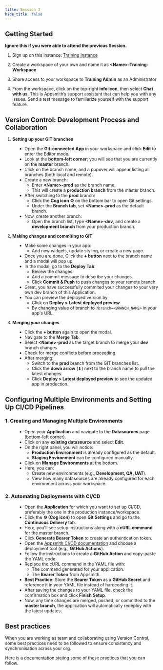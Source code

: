 ```yaml
---
title: Session 3
hide_title: false
---
```


<!-- vale off -->

## Getting Started

**Ignore this if you were able to attend the previous Session.**

1. Sign up on this instance:
   [Training Instance](https://training.app.appsmith.com/user/signup)

2. Create a workspace of your own and name it as **\<Name\>-Training-Workspace**

3. Share access to your workspace to **Training Admin** as an Administrator

4. From the workspace, click on the top-right **info icon**, then select **Chat
   with us**. This is Appsmith’s support assistant that can help you with any
   issues. Send a test message to familiarize yourself with the support feature.

## Version Control: Development Process and Collaboration

1. **Setting up your GIT branches**

<dd>

- Open the **Git-connected App** in your workspace and click **Edit** to enter
  the Editor mode.
- Look at the **bottom-left corner**; you will see that you are currently on the
  **master** branch.
- Click on the branch name, and a popover will appear listing all branches (both
  local and remote).
- Create a new branch:
  - Enter **\<Name\>-prod** as the branch name.
  - This will create a **production branch** from the master branch.
- After switching to the **prod** branch:
  - Click the **Cog icon ⚙️** on the bottom bar to open Git settings.
  - Under the **Branch tab**, set **\<Name\>-prod** as the default branch.
- Now, create another branch:
  - Open the branch list, type **\<Name\>-dev**, and create a **development
    branch** from your production branch.

</dd>

2. **Making changes and commiting to GIT**

<dd>

- Make some changes in your app:
  - Add new widgets, update styling, or create a new page.
- Once you are done, Click the **+ button** next to the branch name and a modal
  will pop up.
- In the modal, go to the **Deploy Tab**:
  - Review the changes.
  - Add a commit message to describe your changes.
  - Click **Commit & Push** to push changes to your remote branch.
- Great, you have successfully commited your changes to your very own dev branch
  of this Application.
- You can preview the deployed version by
  - Click on **Deploy > Latest deployed preview**
  - By changing value of branch to `?branch=<BRANCH_NAME>` in your app's URL.

</dd>

3. **Merging your changes**

<dd>

- Click the **+ button** again to open the modal.
- Navigate to the **Merge Tab**.
- Select **\<Name\>-prod** as the target branch to merge your **dev** branch
  changes.
- Check for merge conflicts before proceeding.
- After merging:
  - Switch to the **prod** branch from the GIT branches list.
  - Click the **down arrow** (⬇) next to the branch name to pull the latest
    changes.
  - Click **Deploy > Latest deployed preview** to see the updated app in
    production.

</dd>

## Configuring Multiple Environments and Setting Up CI/CD Pipelines

### 1. Creating and Managing Multiple Environments

<dd>

- Open your **Application** and navigate to the **Datasources** page
  (bottom-left corner).
- Click on any **existing datasource** and select **Edit**.
- On the right panel, you will notice:
  - **Production Environment** is already configured as the default.
  - **Staging Environment** can be configured manually.
- Click on **Manage Environments** at the bottom.
- Here, you can:
  - Create new environments (e.g., **Development, QA, UAT**).
  - View how many datasources are already configured for each environment across
    your workspace.

</dd>

### 2. Automating Deployments with CI/CD

<dd>

- Open the **Application** for which you want to set up CI/CD, preferably the
  one in the production instance/workspace.
- Click the **⚙️ (Cog icon)** to open **Git Settings** and go to the
  **Continuous Delivery** tab.
- Here, you'll see setup instructions along with a **cURL command** for the
  master branch.
- Click **Generate Bearer Token** to create an authentication token.
- Open the
  [Appsmith CI/CD documentation](https://docs.appsmith.com/advanced-concepts/version-control-with-git/cd-with-git)
  and choose a deployment tool (e.g., **GitHub Actions**).
- Follow the instructions to create a **GitHub Action** and copy-paste the YAML
  code.
- Replace the cURL command in the YAML file with:
  - The command generated for your application.
  - The **Bearer Token** from Appsmith.
- **Best Practice:** Store the **Bearer Token** as a **GitHub Secret** and
  reference it in your YAML file instead of hardcoding it.
- After saving the changes to your YAML file, check the confirmation box and
  click **Finish Setup**.
- Now, any time changes are merged, pushed, or committed to the **master
  branch**, the application will automatically redeploy with the latest updates.

</dd>

## Best practices

When you are working as team and collaborating using Version Control, some best
practices need to be followed to ensure consistency and synchronisation across
your org.

Here is a
[documentation](https://www.appsmith.com/blog/appsmith-git-internal-tools-3)
stating some of these practices that you can follow.
